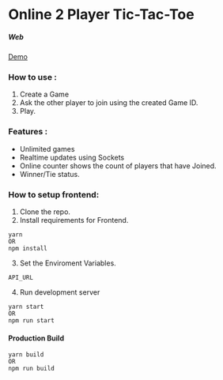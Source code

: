 # Online 2 Player Tic-Tac-Toe 
##### Web


[Demo](http://bit.ly/tic-tac-toe-online)

### How to use :

1. Create a Game
2. Ask the other player to join using the created Game ID.
3. Play.

### Features :

-   Unlimited games
-   Realtime updates using Sockets
-   Online counter shows the count of players that have Joined.
-   Winner/Tie status.

### How to setup frontend:

1. Clone the repo.
2. Install requirements for Frontend.

```
yarn
OR
npm install
```

3. Set the Enviroment Variables.

```
API_URL
```

4. Run development server

```
yarn start
OR
npm run start
```


#### Production Build 

```
yarn build
OR
npm run build
```
